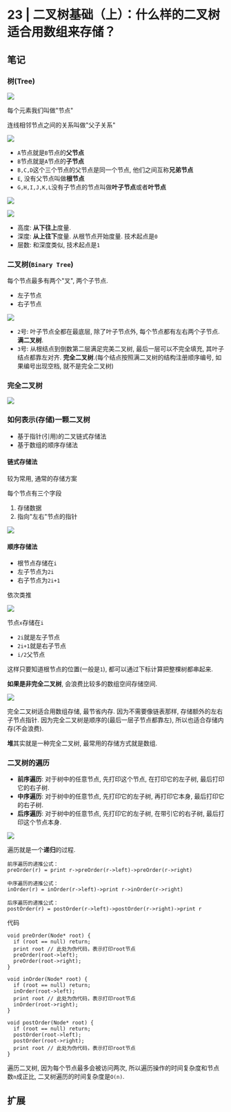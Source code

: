 # 23 | 二叉树基础（上）：什么样的二叉树适合用数组来存储？

## 笔记

### 树(Tree)

![](./img/23_01.jpg)

每个元素我们叫做"节点"

连线相邻节点之间的关系叫做"父子关系"

![](./img/23_02.jpg)

* `A`节点就是`B`节点的**父节点**
* `B`节点就是`A`节点的**子节点**
* `B,C,D`这个三个节点的父节点是同一个节点, 他们之间互称**兄弟节点**
* `E`, 没有父节点叫做**根节点**
* `G,H,I,J,K,L`没有子节点的节点叫做**叶子节点**或者**叶节点**

![](./img/23_03.jpg)

![](./img/23_04.jpg)

* 高度: **从下往上**度量.
* 深度: **从上往下**度量. 从根节点开始度量. 技术起点是`0`
* 层数: 和深度类似, 技术起点是`1`

### 二叉树(`Binary Tree`)

每个节点最多有两个"叉", 两个子节点. 

* 左子节点
* 右子节点

![](./img/23_05.jpg)

* `2`号: 叶子节点全都在最底层, 除了叶子节点外, 每个节点都有左右两个子节点. **满二叉树**.
* `3`号: 从根结点到倒数第二层满足完美二叉树, 最后一层可以不完全填充, 其叶子结点都靠左对齐. **完全二叉树**.(每个结点按照满二叉树的结构注册顺序编号, 如果编号出现空档, 就不是完全二叉树)

### 完全二叉树

![](./img/23_06.jpg)

### 如何表示(存储)一颗二叉树

* 基于指针(引用)的二叉链式存储法
* 基于数组的顺序存储法

#### 链式存储法

较为常用, 通常的存储方案

每个节点有三个字段

1. 存储数据
2. 指向"左右"节点的指针

![](./img/23_07.jpg)

#### 顺序存储法

* 根节点存储在`i`
* 左子节点为`2i`
* 右子节点为`2i+1`

依次类推

![](./img/23_08.jpg)

节点`x`存储在`i`

* `2i`就是左子节点
* `2i+1`就是右子节点
* `i/2`父节点

这样只要知道根节点的位置(一般是`1`), 都可以通过下标计算把整棵树都串起来.

**如果是非完全二叉树**, 会浪费比较多的数组空间存储空间.

![](./img/23_09.jpg)

完全二叉树适合用数组存储, 最节省内存. 因为不需要像链表那样, 存储额外的左右子节点指针. 因为完全二叉树是顺序的(最后一层子节点都靠左), 所以也适合存储内存(不会浪费).

**堆**其实就是一种完全二叉树, 最常用的存储方式就是数组.

### 二叉树的遍历

* **前序遍历**: 对于树中的任意节点, 先打印这个节点, 在打印它的左子树, 最后打印它的右子树. 
* **中序遍历**: 对于树中的任意节点, 先打印它的左子树, 再打印它本身, 最后打印它的右子树.
* **后序遍历**: 对于树中的任意节点, 先打印它的左子树, 在带引它的右子树, 最后打印这个节点本身.

![](./img/23_10.jpg)

遍历就是一个**递归**的过程.

```
前序遍历的递推公式：
preOrder(r) = print r->preOrder(r->left)->preOrder(r->right)

中序遍历的递推公式：
inOrder(r) = inOrder(r->left)->print r->inOrder(r->right)

后序遍历的递推公式：
postOrder(r) = postOrder(r->left)->postOrder(r->right)->print r
```

代码

```
void preOrder(Node* root) {
  if (root == null) return;
  print root // 此处为伪代码，表示打印root节点
  preOrder(root->left);
  preOrder(root->right);
}

void inOrder(Node* root) {
  if (root == null) return;
  inOrder(root->left);
  print root // 此处为伪代码，表示打印root节点
  inOrder(root->right);
}

void postOrder(Node* root) {
  if (root == null) return;
  postOrder(root->left);
  postOrder(root->right);
  print root // 此处为伪代码，表示打印root节点
}
```

遍历二叉树, 因为每个节点最多会被访问两次, 所以遍历操作的时间复杂度和节点数`n`成正比, 二叉树遍历的时间复杂度是`O(n)`.

## 扩展



